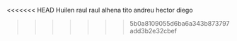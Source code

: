 <<<<<<< HEAD
Huilen
raul
raul alhena
tito
andreu
hector
diego
>>>>>>> 5b0a8109055d6ba6a343b873797add3b2e32cbef
